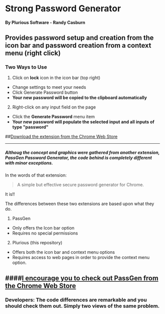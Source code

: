 # Strong Password Generator
#### By Plurious Software - Randy Casburn

## Provides password setup and creation from the icon bar and password creation from a context menu (right click)
 
### Two Ways to Use
 
1. Click on **lock**  icon in the icon bar (top right)
  * Change settings to meet your needs
  * Click Generate Password button
  * **Your new password will be copied to the clipboard automatically**
2. Right-click on any input field on the page
  * Click the **Generate Password** menu item
  * **Your new password will populate the selected input and all inputs of type "password"**
  
##[Download the extension from the Chrome Web Store](https://chrome.google.com/webstore/detail/strong-password-generator/bidjeoolipiiphophdejgfhegampjofi)

----------------


                
##### Althoug the concept and graphics were gathered from another extension, PassGen Password Generator, the code behind is completely different with minor exceptions.
In the words of that extension: 
> A simple but effective secure password generator for Chrome.

It is!!

The differences between these two extensions are based upon what they do.

1. PassGen
  - Only offers the Icon bar option 
  - Requires no special permissions
2. Plurious (this repository)
  - Offers both the icon bar and context menu options
  - Requires access to web pages in order to provide the context menu option.
  
####[I encourage you to check out PassGen from the Chrome Web Store](https://chrome.google.com/webstore/detail/passgen-password-generato/cfhahkhhdbgkgcpoffcjdiclidcoiaek)
------------

### Developers: The code differences are remarkable and you should check them out. Simply two views of the same problem.

